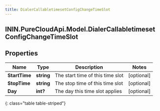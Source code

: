 ```yaml
---
title: DialerCallabletimesetConfigChangeTimeSlot
---
```

## ININ.PureCloudApi.Model.DialerCallabletimesetConfigChangeTimeSlot

## Properties

|Name | Type | Description | Notes|
|------------ | ------------- | ------------- | -------------|
| **StartTime** | **string** | The start time of this time slot | [optional] |
| **StopTime** | **string** | The stop time of this time slot | [optional] |
| **Day** | **int?** | The day this time slot applies | [optional] |
{: class="table table-striped"}


